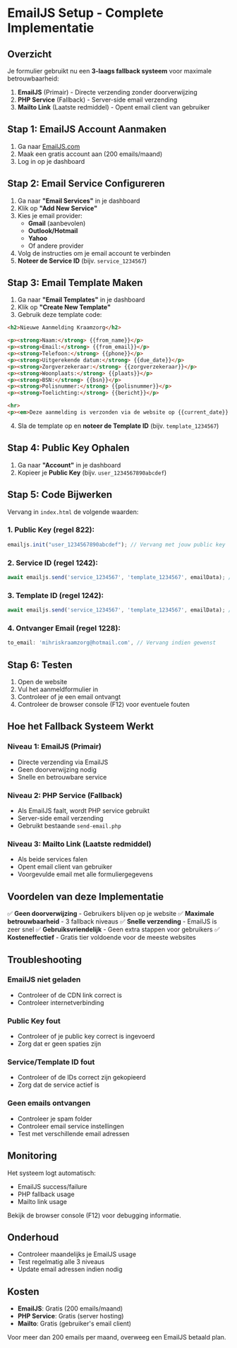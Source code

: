 # EmailJS Setup - Complete Implementatie

## Overzicht
Je formulier gebruikt nu een **3-laags fallback systeem** voor maximale betrouwbaarheid:

1. **EmailJS** (Primair) - Directe verzending zonder doorverwijzing
2. **PHP Service** (Fallback) - Server-side email verzending
3. **Mailto Link** (Laatste redmiddel) - Opent email client van gebruiker

## Stap 1: EmailJS Account Aanmaken

1. Ga naar [EmailJS.com](https://www.emailjs.com/)
2. Maak een gratis account aan (200 emails/maand)
3. Log in op je dashboard

## Stap 2: Email Service Configureren

1. Ga naar **"Email Services"** in je dashboard
2. Klik op **"Add New Service"**
3. Kies je email provider:
   - **Gmail** (aanbevolen)
   - **Outlook/Hotmail**
   - **Yahoo**
   - Of andere provider
4. Volg de instructies om je email account te verbinden
5. **Noteer de Service ID** (bijv. `service_1234567`)

## Stap 3: Email Template Maken

1. Ga naar **"Email Templates"** in je dashboard
2. Klik op **"Create New Template"**
3. Gebruik deze template code:

```html
<h2>Nieuwe Aanmelding Kraamzorg</h2>

<p><strong>Naam:</strong> {{from_name}}</p>
<p><strong>Email:</strong> {{from_email}}</p>
<p><strong>Telefoon:</strong> {{phone}}</p>
<p><strong>Uitgerekende datum:</strong> {{due_date}}</p>
<p><strong>Zorgverzekeraar:</strong> {{zorgverzekeraar}}</p>
<p><strong>Woonplaats:</strong> {{plaats}}</p>
<p><strong>BSN:</strong> {{bsn}}</p>
<p><strong>Polisnummer:</strong> {{polisnummer}}</p>
<p><strong>Toelichting:</strong> {{bericht}}</p>

<hr>
<p><em>Deze aanmelding is verzonden via de website op {{current_date}}.</em></p>
```

4. Sla de template op en **noteer de Template ID** (bijv. `template_1234567`)

## Stap 4: Public Key Ophalen

1. Ga naar **"Account"** in je dashboard
2. Kopieer je **Public Key** (bijv. `user_1234567890abcdef`)

## Stap 5: Code Bijwerken

Vervang in `index.html` de volgende waarden:

### 1. Public Key (regel 822):
```javascript
emailjs.init("user_1234567890abcdef"); // Vervang met jouw public key
```

### 2. Service ID (regel 1242):
```javascript
await emailjs.send('service_1234567', 'template_1234567', emailData); // Vervang service ID
```

### 3. Template ID (regel 1242):
```javascript
await emailjs.send('service_1234567', 'template_1234567', emailData); // Vervang template ID
```

### 4. Ontvanger Email (regel 1228):
```javascript
to_email: 'mihriskraamzorg@hotmail.com', // Vervang indien gewenst
```

## Stap 6: Testen

1. Open de website
2. Vul het aanmeldformulier in
3. Controleer of je een email ontvangt
4. Controleer de browser console (F12) voor eventuele fouten

## Hoe het Fallback Systeem Werkt

### Niveau 1: EmailJS (Primair)
- Directe verzending via EmailJS
- Geen doorverwijzing nodig
- Snelle en betrouwbare service

### Niveau 2: PHP Service (Fallback)
- Als EmailJS faalt, wordt PHP service gebruikt
- Server-side email verzending
- Gebruikt bestaande `send-email.php`

### Niveau 3: Mailto Link (Laatste redmiddel)
- Als beide services falen
- Opent email client van gebruiker
- Voorgevulde email met alle formuliergegevens

## Voordelen van deze Implementatie

✅ **Geen doorverwijzing** - Gebruikers blijven op je website
✅ **Maximale betrouwbaarheid** - 3 fallback niveaus
✅ **Snelle verzending** - EmailJS is zeer snel
✅ **Gebruiksvriendelijk** - Geen extra stappen voor gebruikers
✅ **Kosteneffectief** - Gratis tier voldoende voor de meeste websites

## Troubleshooting

### EmailJS niet geladen
- Controleer of de CDN link correct is
- Controleer internetverbinding

### Public Key fout
- Controleer of je public key correct is ingevoerd
- Zorg dat er geen spaties zijn

### Service/Template ID fout
- Controleer of de IDs correct zijn gekopieerd
- Zorg dat de service actief is

### Geen emails ontvangen
- Controleer je spam folder
- Controleer email service instellingen
- Test met verschillende email adressen

## Monitoring

Het systeem logt automatisch:
- EmailJS success/failure
- PHP fallback usage
- Mailto link usage

Bekijk de browser console (F12) voor debugging informatie.

## Onderhoud

- Controleer maandelijks je EmailJS usage
- Test regelmatig alle 3 niveaus
- Update email adressen indien nodig

## Kosten

- **EmailJS**: Gratis (200 emails/maand)
- **PHP Service**: Gratis (server hosting)
- **Mailto**: Gratis (gebruiker's email client)

Voor meer dan 200 emails per maand, overweeg een EmailJS betaald plan.

